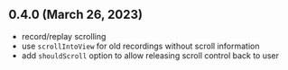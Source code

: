 ## 0.4.0 (March 26, 2023)

- record/replay scrolling
- use `scrollIntoView` for old recordings without scroll information
- add `shouldScroll` option to allow releasing scroll control back to user
